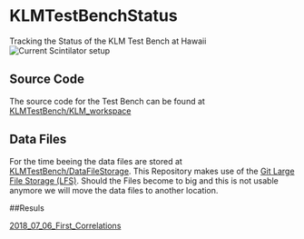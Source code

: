 # KLMTestBenchStatus
Tracking the Status of the KLM Test Bench at Hawaii 
![Current Scintilator setup](/Setup/ScintilatorSetup.png) 

## Source Code
The source code for the Test Bench can be found at [KLMTestBench/KLM_workspace](https://github.com/KLMTestBench/KLM_workspace)

## Data Files

For the time beeing the data files are stored at [KLMTestBench/DataFileStorage](https://github.com/KLMTestBench/DataFileStorage). This Repository makes use of the [Git Large File Storage (LFS)](https://git-lfs.github.com/). Should the Files become to big and this is not usable anymore we will move the data files to another location. 

##Resuls

[2018_07_06_First_Correlations](results/2018_07_06/README.md)